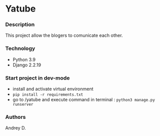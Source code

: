 # Yatube  
### Description  
This project allow the blogers to comunicate each other.  
### Technology  
  
 - Python 3.9   
 - Django 2.2.19  
  
 ### Start project in dev-mode  
 - install and activate virtual environment  
 - ``` pip install -r requirements.txt ```  
 - go to /yatube and execute command in terminal :
 ``` python3 manage.py runserver ```   
   
 ### Authors  
 Andrey D.
